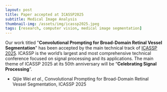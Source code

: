 ```yaml
---
layout: post
title: Paper accepted at ICASSP2025
subtitle: Medical Image Analysis
thumbnail-img: /assets/img/icassp2025.jpeg
tags: [research, computer vision, medical image segmentation]
---
```


Our work titled "**Convolutional Prompting for Broad-Domain Retinal Vessel Segmentation**" has been accepted by the main technical track of [ICASSP 2025](https://2025.ieeeicassp.org/). 
ICASSP is the world’s largest and most comprehensive technical conference focused on signal processing and its applications. 
The main theme of ICASSP 2025 at its 50th anniversary will be “**Celebrating Signal Processing**”.

+ Qijie Wei *et al.*, Convolutional Prompting for Broad-Domain Retinal Vessel Segmentation, ICASSP 2025
